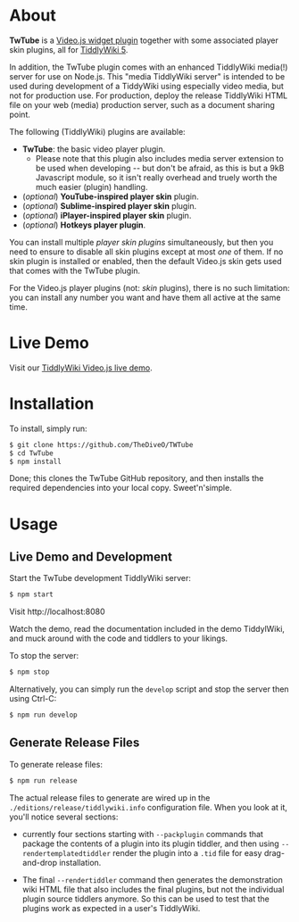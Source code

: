 # About

**TwTube** is a [Video.js widget plugin](https://videojs.com/) together
with some associated player skin plugins, all for
[TiddlyWiki 5](https://tiddlywiki.com).

In addition, the TwTube plugin comes with an enhanced TiddlyWiki media(!)
server for use on Node.js. This "media TiddlyWiki server" is intended to
be used during development of a TiddyWiki using especially video media,
but not for production use. For production, deploy the release TiddlyWiki
HTML file on your web (media) production server, such as a document sharing
point.

The following (TiddlyWiki) plugins are available:
- **TwTube**: the basic video player plugin.
   * Please note that this plugin also includes media server extension to be
     used when developing -- but don't be afraid, as this is but a 9kB
     Javascript module, so it isn't really overhead and truely worth the
     much easier (plugin) handling.
- (_optional_) **YouTube-inspired player skin** plugin.
- (_optional_) **Sublime-inspired player skin** plugin.
- (_optional_) **iPlayer-inspired player skin** plugin.
- (_optional_) **Hotkeys player plugin**.

You can install multiple _player skin plugins_ simultaneously, but then you
need to ensure to disable all skin plugins except at most _one_ of them.
If no skin plugin is installed or enabled, then the default Video.js skin
gets used that comes with the TwTube plugin.

For the Video.js player plugins (not: _skin_ plugins), there is no such
limitation: you can install any number you want and have them all active at
the same time.


# Live Demo

Visit our [TiddlyWiki Video.js live demo](http://thediveo.github.io/TwTube).


# Installation

To install, simply run:

```bash
$ git clone https://github.com/TheDiveO/TWTube
$ cd TwTube
$ npm install
```

Done; this clones the TwTube GitHub repository, and then installs the required
dependencies into your local copy. Sweet'n'simple.


# Usage

## Live Demo and Development

Start the TwTube development TiddlyWiki server:

```bash
$ npm start
```

Visit http://localhost:8080

Watch the demo, read the documentation included in the demo TiddylWiki,
and muck around with the code and tiddlers to your likings.

To stop the server:

```bash
$ npm stop
```

Alternatively, you can simply run the `develop` script and stop the server then
using Ctrl-C:

```bash
$ npm run develop
```

## Generate Release Files

To generate release files:

```bash
$ npm run release
```

The actual release files to generate are wired up in the
`./editions/release/tiddlywiki.info` configuration file. When you look at it,
you'll notice several sections:

* currently four sections starting with `--packplugin` commands that package the
  contents of a plugin into its plugin tiddler, and then using
  `--rendertemplatedtiddler` render the plugin into a `.tid` file for easy
  drag-and-drop installation.

* The final `--rendertiddler` command then generates the demonstration wiki
  HTML file that also includes the final plugins, but not the individual plugin
  source tiddlers anymore. So this can be used to test that the plugins work
  as expected in a user's TiddlyWiki.
